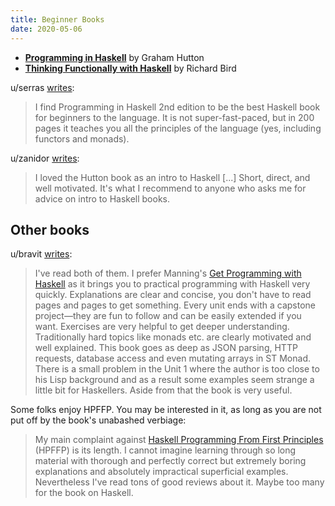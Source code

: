 ```yaml
---
title: Beginner Books
date: 2020-05-06
---
```


* [**Programming in Haskell**](https://www.cs.nott.ac.uk/~pszgmh/pih.html) by Graham Hutton
* [**Thinking Functionally with Haskell**](https://www.cs.ox.ac.uk/publications/books/functional/) by Richard Bird

u/serras [writes](https://old.reddit.com/r/haskell/comments/d5og5n/which_book/):

> I find Programming in Haskell 2nd edition to be the best Haskell book for beginners to the language. It is not super-fast-paced, but in 200 pages it teaches you all the principles of the language (yes, including functors and monads).

u/zanidor [writes](https://old.reddit.com/r/haskell/comments/7xcl8b/on_haskelling_a_learner_on_learning_haskell/):

> I loved the Hutton book as an intro to Haskell \[...\] Short, direct, and well motivated. It's what I recommend to anyone who asks me for advice on intro to Haskell books.

## Other books 

u/bravit [writes](https://old.reddit.com/r/haskell/comments/82p0de/haskell_books_comparison/dvbt110/):

> I've read both of them. I prefer Manning's [Get Programming with Haskell](https://www.manning.com/books/get-programming-with-haskell) as it brings you to practical programming with Haskell very quickly. Explanations are clear and concise, you don't have to read pages and pages to get something. Every unit ends with a capstone project—they are fun to follow and can be easily extended if you want. Exercises are very helpful to get deeper understanding. Traditionally hard topics like monads etc. are clearly motivated and well explained. This book goes as deep as JSON parsing, HTTP requests, database access and even mutating arrays in ST Monad. There is a small problem in the Unit 1 where the author is too close to his Lisp background and as a result some examples seem strange a little bit for Haskellers. Aside from that the book is very useful.

Some folks enjoy HPFFP. You may be interested in it, as long as you are not put off by the book's unabashed verbiage:

> My main complaint against [Haskell Programming From First Principles](https://haskellbook.com/) (HPFFP) is its length. I cannot imagine learning through so long material with thorough and perfectly correct but extremely boring explanations and absolutely impractical superficial examples. Nevertheless I've read tons of good reviews about it. Maybe too many for the book on Haskell.

